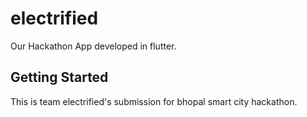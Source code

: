 # electrified

Our Hackathon App developed in flutter.

## Getting Started

This is team electrified's submission for bhopal smart city hackathon.
